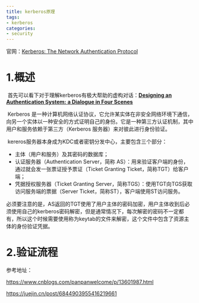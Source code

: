 ```yaml
---
title: kerberos原理
tags:
- kerberos
categories:
- security
---
```


官网：[Kerberos: The Network Authentication Protocol](https://web.mit.edu/kerberos/)

# 1.概述

​		首先可以看下对于理解kerberos有极大帮助的虚构对话：[**Designing an Authentication System:**
**a Dialogue in Four Scenes**](http://web.mit.edu/kerberos/dialogue.html)

​		Kerberos 是一种计算机网络认证协议，它允许某实体在非安全网络环境下通信，向另一个实体以一种安全的方式证明自己的身份。它是一种第三方认证机制，其中用户和服务依赖于第三方（Kerberos 服务器）来对彼此进行身份验证。

​		kereros服务器本身成为KDC或者密钥分发中心，主要包含三个部分：

- 主体（用户和服务）及其密码的数据库；
- 认证服务器（Authentication Server，简称 AS）：用来验证客户端的身份，通过就会发一张票证授予票证（Ticket Granting Ticket，简称TGT）给客户端；
- 凭据授权服务器（Ticket Granting Server，简称TGS）：使用TGT向TGS获取访问服务端的票据（Server Ticket，简称ST），客户端使用ST访问服务。

​		必须要注意的是，AS返回的TGT使用了用户主体的密码加密，用户主体收到后必须使用自己的kerberos密码解密，但是通常情况下，每次解密的密码不一定都有，所以这个时候需要使用称为keytab的文件来解密，这个文件中包含了资源主体的身份验证凭据。

# 2.验证流程





参考地址：

https://www.cnblogs.com/panpanwelcome/p/13601987.html

https://juejin.cn/post/6844903955416219661